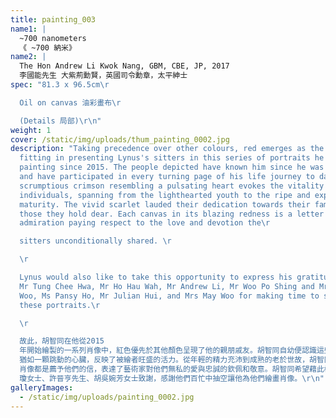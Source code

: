```yaml
---
title: painting_003
name1: |
  ~700 nanometers
  《 ~700 納米》
name2: |
  The Hon Andrew Li Kwok Nang, GBM, CBE, JP, 2017
  李國能先生 大紫荊勳賢，英國司令勳章，太平紳士
spec: "81.3 x 96.5cm\r

  Oil on canvas 油彩畫布\r

  (Details 局部)\r\n"
weight: 1
cover: /static/img/uploads/thum_painting_0002.jpg
description: "Taking precedence over other colours, red emerges as the most
  fitting in presenting Lynus's sitters in this series of portraits he has begun
  painting since 2015. The people depicted have known him since he was a child
  and have participated in every turning page of his life journey to date. The
  scrumptious crimson resembling a pulsating heart evokes the vitality of these
  individuals, spanning from the lighthearted youth to the ripe and experienced
  maturity. The vivid scarlet lauded their dedication towards their families and
  those they hold dear. Each canvas in its blazing redness is a letter of
  admiration paying respect to the love and devotion the\r

  sitters unconditionally shared. \r

  \r

  Lynus would also like to take this opportunity to express his gratitude to
  Mr Tung Chee Hwa, Mr Ho Hau Wah, Mr Andrew Li, Mr Woo Po Shing and Mrs Helen
  Woo, Ms Pansy Ho, Mr Julian Hui, and Mrs May Woo for making time to sit for
  these portraits.\r

  \r

  故此，胡智同在他從2015
  年開始繪製的一系列肖像中，紅色優先於其他顏色呈現了他的親朋戚友。胡智同自幼便認識這些畫中人，他們每一位都參與了藝術家成長的每個過程和轉折。鮮豔欲滴的深紅調\
  猶如一顆跳動的心臟，反映了被繪者旺盛的活力。從年輕的精力充沛到成熟的老於世故，胡智同筆下的紅色頌揚了他們對家和珍視之人的奉獻。好比空中拂揚的熾熱旗幟，每幅\
  肖像都是薦予他們的信，表達了藝術家對他們無私的愛與忠誠的欽佩和敬意。胡智同希望藉此機會向董建華先生、何厚鏵先生、李國能先生、胡寶星先生及胡方雪芬女士、何超\
  瓊女士、許晉亨先生、胡吳婉芳女士致謝，感謝他們百忙中抽空讓他為他們繪畫肖像。\r\n"
galleryImages:
  - /static/img/uploads/painting_0002.jpg
---
```

